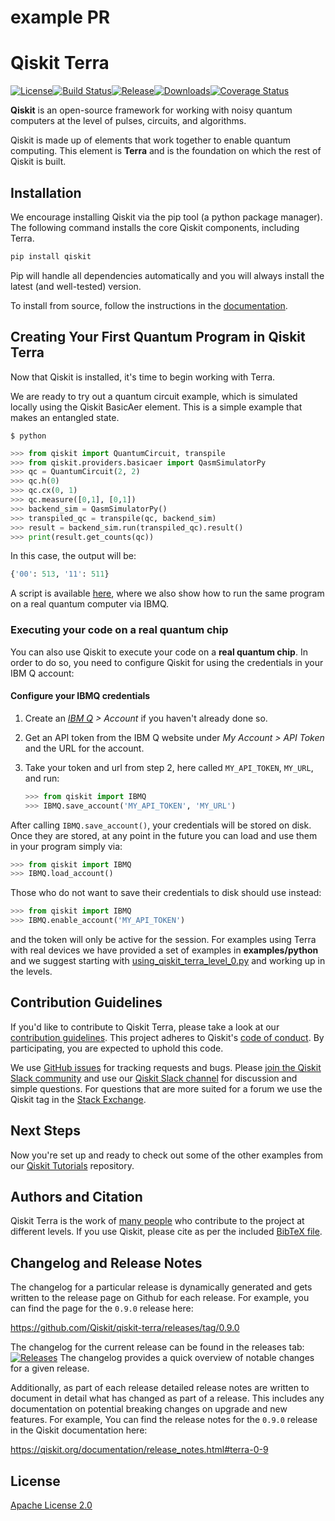 # example PR

# Qiskit Terra
[![License](https://img.shields.io/github/license/Qiskit/qiskit-terra.svg?style=popout-square)](https://opensource.org/licenses/Apache-2.0)<!--- long-description-skip-begin -->[![Build Status](https://img.shields.io/travis/com/Qiskit/qiskit-terra/master.svg?style=popout-square)](https://travis-ci.com/Qiskit/qiskit-terra)[![Release](https://img.shields.io/github/release/Qiskit/qiskit-terra.svg?style=popout-square)](https://github.com/Qiskit/qiskit-terra/releases)[![Downloads](https://img.shields.io/pypi/dm/qiskit-terra.svg?style=popout-square)](https://pypi.org/project/qiskit-terra/)[![Coverage Status](https://coveralls.io/repos/github/Qiskit/qiskit-terra/badge.svg?branch=main)](https://coveralls.io/github/Qiskit/qiskit-terra?branch=main)<!--- long-description-skip-end -->

**Qiskit** is an open-source framework for working with noisy quantum computers at the level of pulses, circuits, and algorithms.

Qiskit is made up of elements that work together to enable quantum computing. This element is **Terra** and is the foundation on which the rest of Qiskit is built.

## Installation

We encourage installing Qiskit via the pip tool (a python package manager). The following command installs the core Qiskit components, including Terra.

```bash
pip install qiskit
```

Pip will handle all dependencies automatically and you will always install the latest (and well-tested) version.

To install from source, follow the instructions in the [documentation](https://qiskit.org/documentation/contributing_to_qiskit.html#install-install-from-source-label).

## Creating Your First Quantum Program in Qiskit Terra

Now that Qiskit is installed, it's time to begin working with Terra.

We are ready to try out a quantum circuit example, which is simulated locally using
the Qiskit BasicAer element. This is a simple example that makes an entangled state.

```
$ python
```

```python
>>> from qiskit import QuantumCircuit, transpile
>>> from qiskit.providers.basicaer import QasmSimulatorPy
>>> qc = QuantumCircuit(2, 2)
>>> qc.h(0)
>>> qc.cx(0, 1)
>>> qc.measure([0,1], [0,1])
>>> backend_sim = QasmSimulatorPy()
>>> transpiled_qc = transpile(qc, backend_sim)
>>> result = backend_sim.run(transpiled_qc).result()
>>> print(result.get_counts(qc))
```

In this case, the output will be:

```python
{'00': 513, '11': 511}
```

A script is available [here](examples/python/ibmq/hello_quantum.py), where we also show how to
run the same program on a real quantum computer via IBMQ.

### Executing your code on a real quantum chip

You can also use Qiskit to execute your code on a
**real quantum chip**.
In order to do so, you need to configure Qiskit for using the credentials in
your IBM Q account:

#### Configure your IBMQ credentials

1. Create an _[IBM Q](https://quantum-computing.ibm.com) > Account_ if you haven't already done so.

2. Get an API token from the IBM Q website under _My Account > API Token_ and the URL for the account.

3. Take your token and url from step 2, here called `MY_API_TOKEN`, `MY_URL`, and run:

   ```python
   >>> from qiskit import IBMQ
   >>> IBMQ.save_account('MY_API_TOKEN', 'MY_URL')
    ```

After calling `IBMQ.save_account()`, your credentials will be stored on disk.
Once they are stored, at any point in the future you can load and use them
in your program simply via:

```python
>>> from qiskit import IBMQ
>>> IBMQ.load_account()
```

Those who do not want to save their credentials to disk should use instead:

```python
>>> from qiskit import IBMQ
>>> IBMQ.enable_account('MY_API_TOKEN')
```

and the token will only be active for the session. For examples using Terra with real
devices we have provided a set of examples in **examples/python** and we suggest starting with [using_qiskit_terra_level_0.py](examples/python/using_qiskit_terra_level_0.py) and working up in
the levels.

## Contribution Guidelines

If you'd like to contribute to Qiskit Terra, please take a look at our
[contribution guidelines](CONTRIBUTING.md). This project adheres to Qiskit's [code of conduct](CODE_OF_CONDUCT.md). By participating, you are expected to uphold this code.

We use [GitHub issues](https://github.com/Qiskit/qiskit-terra/issues) for tracking requests and bugs. Please
[join the Qiskit Slack community](https://ibm.co/joinqiskitslack)
and use our [Qiskit Slack channel](https://qiskit.slack.com) for discussion and simple questions.
For questions that are more suited for a forum we use the Qiskit tag in the [Stack Exchange](https://quantumcomputing.stackexchange.com/questions/tagged/qiskit).

## Next Steps

Now you're set up and ready to check out some of the other examples from our
[Qiskit Tutorials](https://github.com/Qiskit/qiskit-tutorials) repository.

## Authors and Citation

Qiskit Terra is the work of [many people](https://github.com/Qiskit/qiskit-terra/graphs/contributors) who contribute
to the project at different levels. If you use Qiskit, please cite as per the included [BibTeX file](https://github.com/Qiskit/qiskit/blob/master/Qiskit.bib).

## Changelog and Release Notes

The changelog for a particular release is dynamically generated and gets
written to the release page on Github for each release. For example, you can
find the page for the `0.9.0` release here:

https://github.com/Qiskit/qiskit-terra/releases/tag/0.9.0

The changelog for the current release can be found in the releases tab:
[![Releases](https://img.shields.io/github/release/Qiskit/qiskit-terra.svg?style=popout-square)](https://github.com/Qiskit/qiskit-terra/releases)
The changelog provides a quick overview of notable changes for a given
release.

Additionally, as part of each release detailed release notes are written to
document in detail what has changed as part of a release. This includes any
documentation on potential breaking changes on upgrade and new features.
For example, You can find the release notes for the `0.9.0` release in the
Qiskit documentation here:

https://qiskit.org/documentation/release_notes.html#terra-0-9

## License

[Apache License 2.0](LICENSE.txt)
